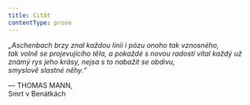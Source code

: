 ```yaml
---
title: Citát
contentType: prose
---
```


<section>

_„Aschenbach brzy znal každou linii i pózu onoho tak vznosného,  
tak volně se projevujícího těla, a pokaždé s novou radostí vítal každý už známý rys jeho krásy, nejsa s to nabažit se obdivu,  
smyslově slastné něhy.“_

— THOMAS MANN,  
Smrt v Benátkách

</section>
